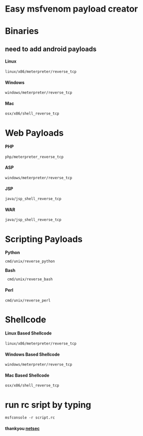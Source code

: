 
# Easy msfvenom payload creator
#  Binaries 
## need to add android payloads 

#### **Linux** 

```
linux/x86/meterpreter/reverse_tcp
```



####  **Windows** 

```
windows/meterpreter/reverse_tcp
```



####  **Mac** 

```
osx/x86/shell_reverse_tcp
```





# Web Payloads 

####  **PHP** 

```
php/meterpreter_reverse_tcp 
```



#### **ASP** 

```
windows/meterpreter/reverse_tcp

```



####  **JSP** 

```
java/jsp_shell_reverse_tcp 
```



####  **WAR** 

```
java/jsp_shell_reverse_tcp
```



# Scripting Payloads

 **Python**  

```
cmd/unix/reverse_python
```



**Bash**

```
 cmd/unix/reverse_bash
```



#### **Perl** 

```
cmd/unix/reverse_perl
```

# Shellcode



####  **Linux Based Shellcode**  

```
linux/x86/meterpreter/reverse_tcp 
```



####  **Windows Based Shellcode**

```
windows/meterpreter/reverse_tcp 
```



####   **Mac Based Shellcode** 

```
osx/x86/shell_reverse_tcp 
```

# run rc sript by  typing

``` 
msfconsole -r script.rc
```

#### thankyou [netsec](https://netsec.ws/?p=331)
